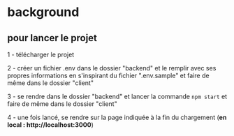 # background

## pour lancer le projet

1 - télécharger le projet

2 - créer un fichier .env dans le dossier "backend" et le remplir avec ses propres informations en s'inspirant du fichier ".env.sample" et faire de même dans le dossier "client"

3 - se rendre dans le dossier "backend" et lancer la commande `npm start` et faire de même dans le dossier "client"

4 - une fois lancé, se rendre sur la page indiquée à la fin du chargement (**en local : http://localhost:3000**)
